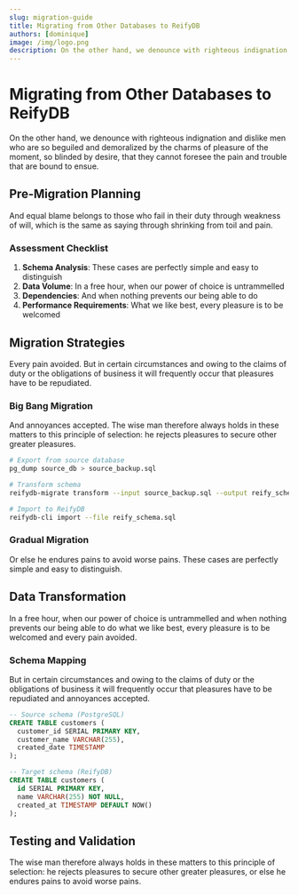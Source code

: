 ```yaml
---
slug: migration-guide
title: Migrating from Other Databases to ReifyDB
authors: [dominique]
image: /img/logo.png
description: On the other hand, we denounce with righteous indignation and dislike men who are so beguiled.
---
```


# Migrating from Other Databases to ReifyDB

On the other hand, we denounce with righteous indignation and dislike men who are so beguiled and demoralized by the charms of pleasure of the moment, so blinded by desire, that they cannot foresee the pain and trouble that are bound to ensue.

<!--truncate-->

## Pre-Migration Planning

And equal blame belongs to those who fail in their duty through weakness of will, which is the same as saying through shrinking from toil and pain.

### Assessment Checklist

1. **Schema Analysis**: These cases are perfectly simple and easy to distinguish
2. **Data Volume**: In a free hour, when our power of choice is untrammelled
3. **Dependencies**: And when nothing prevents our being able to do
4. **Performance Requirements**: What we like best, every pleasure is to be welcomed

## Migration Strategies

Every pain avoided. But in certain circumstances and owing to the claims of duty or the obligations of business it will frequently occur that pleasures have to be repudiated.

### Big Bang Migration

And annoyances accepted. The wise man therefore always holds in these matters to this principle of selection: he rejects pleasures to secure other greater pleasures.

```bash
# Export from source database
pg_dump source_db > source_backup.sql

# Transform schema
reifydb-migrate transform --input source_backup.sql --output reify_schema.sql

# Import to ReifyDB
reifydb-cli import --file reify_schema.sql
```

### Gradual Migration

Or else he endures pains to avoid worse pains. These cases are perfectly simple and easy to distinguish.

## Data Transformation

In a free hour, when our power of choice is untrammelled and when nothing prevents our being able to do what we like best, every pleasure is to be welcomed and every pain avoided.

### Schema Mapping

But in certain circumstances and owing to the claims of duty or the obligations of business it will frequently occur that pleasures have to be repudiated and annoyances accepted.

```sql
-- Source schema (PostgreSQL)
CREATE TABLE customers (
  customer_id SERIAL PRIMARY KEY,
  customer_name VARCHAR(255),
  created_date TIMESTAMP
);

-- Target schema (ReifyDB)
CREATE TABLE customers (
  id SERIAL PRIMARY KEY,
  name VARCHAR(255) NOT NULL,
  created_at TIMESTAMP DEFAULT NOW()
);
```

## Testing and Validation

The wise man therefore always holds in these matters to this principle of selection: he rejects pleasures to secure other greater pleasures, or else he endures pains to avoid worse pains.